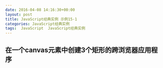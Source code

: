 ```yaml
---
date: 2016-04-08 14:16:30+00:00
layout: post
title: JavaScript经典实例 示例15-1
categories: JavaScript经典实例
tags:  JavaScript  JavaScript经典实例
---
```


在一个canvas元素中创建3个矩形的跨浏览器应用程序
----------------

<html>
    <head>
        <title>Canvas Squares</title>
        <meta charset="utf-8" />
        <script type="text/javascript">           
            window.onload = function() {
                var imgcanvas = document.getElementById('imgcanvas');
                
                if (imgcanvas.getContext) {
                    var ctx = imgcanvas.getContext('2d');
                    
                    ctx.fillStyle = 'rgba(255, 0, 0, .1)';
                    ctx.strokeStyle = '#000';
                    
                    // 第一个矩形
                    ctx.fillRect(0, 0, 100, 100);
                    ctx.strokeRect(0, 0, 100, 100);
                    
                    // 第二个矩形
                    ctx.fillRect(50, 50, 100, 200);
                    
                    // 第三个矩形
                    ctx.strokeRect(80, 130, 200, 100);
                }
                
            }
        </script>
    </head>
    <body>
        <canvas id="imgcanvas" width="400" height="250">
            <p>Three rectangles,overlapping</p>
        </canvas>
    </body>
</html>

源码如下：

{% highlight html linenos %}
<!DOCTYPE html>
<html>
    <head>
        <title>Canvas Squares</title>
        <meta charset="utf-8" />
        <script type="text/javascript">           
            window.onload = function() {
                var imgcanvas = document.getElementById('imgcanvas');
                
                if (imgcanvas.getContext) {
                    var ctx = imgcanvas.getContext('2d');
                    
                    ctx.fillStyle = 'rgba(255, 0, 0, .1)';
                    ctx.strokeStyle = '#000';
                    
                    // 第一个矩形
                    ctx.fillRect(0, 0, 100, 100);
                    ctx.strokeRect(0, 0, 100, 100);
                    
                    // 第二个矩形
                    ctx.fillRect(50, 50, 100, 200);
                    
                    // 第三个矩形
                    ctx.strokeRect(80, 130, 200, 100);
                }
                
            }
        </script>
    </head>
    <body>
        <canvas id="imgcanvas" width="400" height="250">
            <p>Three rectangles,overlapping</p>
        </canvas>
    </body>
</html>
{% endhighlight %}
